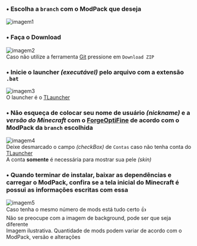 ### • Escolha a `branch` com o ModPack que deseja  
![imagem1](https://i.imgur.com/JU4efuU.png)  

### • Faça o Download  
![imagem2](https://i.imgur.com/9alH9ka.png)  
Caso não utilize a ferramenta [Git](https://git-scm.com) pressione em `Download ZIP`  

### • Inicie o launcher _(executável)_ pelo arquivo com a extensão `.bat`  
![imagem3](https://i.imgur.com/dQlpG9o.png)  
O launcher é o [TLauncher](https://tlauncher.org)  

### • Não esqueça de colocar seu nome de usuário _(nickname)_ e a _versão do Minecraft_ com o [Forge](http://files.minecraftforge.net)[OptiFine](https://optifine.net/) de acordo com o ModPack da `branch` escolhida  
![imagem4](https://i.imgur.com/NIugCDG.png)  
Deixe desmarcado o campo _(checkBox)_ de `Contas` caso não tenha conta do [TLauncher](https://tlauncher.org)  
A conta **somente** é necessária para mostrar sua pele _(skin)_  

### • Quando terminar de instalar, baixar as dependências e carregar o ModPack, confira se a tela inicial do Minecraft é possui as informações escritas com essa  
![imagem5](https://i.imgur.com/KODpPCg.png)  
Caso tenha o mesmo número de mods está tudo certo 👍   
Não se preocupe com a imagem de background, pode ser que seja diferente  
Imagem ilustrativa. Quantidade de mods podem variar de acordo com o ModPack, versão e alterações  